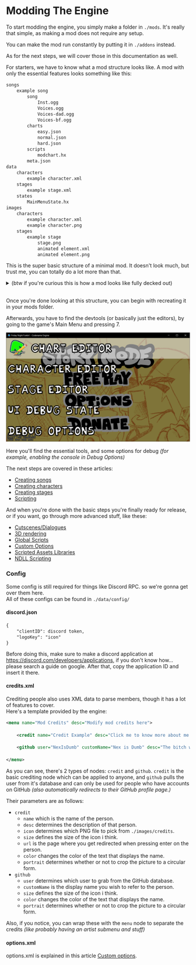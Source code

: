 # Modding The Engine

To start modding the engine, you simply make a folder in ``./mods``. It's really that simple, as making a mod does not require any setup.

You can make the mod run constantly by putting it in ``./addons`` instead.

As for the next steps, we will cover those in this documentation as well.

For starters, we have to know what a mod structure looks like. A mod with only the essential features looks something like this:
```
songs
    example song
        song
            Inst.ogg
            Voices.ogg
            Voices-dad.ogg
            Voices-bf.ogg
        charts
            easy.json
            normal.json
            hard.json
        scripts
            modchart.hx
        meta.json
data
    characters
        example character.xml
    stages
        example stage.xml
    states
        MainMenuState.hx
images
    characters
        example character.xml
        example character.png
    stages
        example stage
            stage.png
            animated element.xml
            animated element.png
```

This is the super basic structure of a minimal mod. It doesn't look much, but trust me, you can totally do a lot more than that.

<details>
    <summary>(btw if you're curious this is how a mod looks like fully decked out)</summary>

```
songs
    example song
        song
            Inst.ogg
            Voices.ogg
            Voices-dad.ogg
            Voices-bf.ogg
            Inst-hard.ogg
            Voices-hard.ogg
            Voices-dad-hard.ogg
            Voices-bf-hard.ogg
        charts
            easy.json
            normal.json
            hard.json
            example custom difficulty.json
        scripts
            modchart.hx
            example script.hx
        meta.json
data
    characters
        example character.xml
        example character.hx
    stages
        example stage.xml
        example stage.hx
    notes
        example notetype.hx
    splashes
        example splashes.xml
    dialogue
        boxes
            example box.xml
            example box.hx
        characters
            example portrait.xml
            example portrait.hx
    config
        credits.xml
        discord.json
        menuItems.txt
        options.xml
    titlescreen
        introText.txt
        titlescreen.xml
    weeks
        weeks
            example week.xml
        characters
            example character.xml
        weeks.txt
images
fonts
sounds
music
shaders
videos
```

fill this shit later
</details>
<br>

Once you're done looking at this structure, you can begin with recreating it in your mods folder.

Afterwards, you have to find the devtools (or basically just the editors), by going to the game's Main Menu and pressing 7.

![alt text](index.png)

Here you'll find the essential tools, and some options for debug *(for example, enabling the console in Debug Options)*

The next steps are covered in these articles:
- <a href="./Creating songs/index.md">Creating songs</a>
- <a href="./Creating characters/index.md">Creating characters</a>
- <a href="./Creating stages/index.md">Creating stages</a>
- <a href="./Scripting/index.md">Scripting</a>

And when you're done with the basic steps you're finally ready for release, or if you want, go through more advanced stuff, like these:
- <a href="./Cutscenes or Dialogues.md">Cutscenes/Dialogues</a>
- <a href="./Scripting/3D rendering.md">3D rendering</a>
- <a href="./Scripting/Global Scripts.md">Global Scripts</a>
- <a href="./Scripting/Custom options.md">Custom Options</a>
- <a href="./Scripting/Scripted Assets Libraries.md">Scripted Assets Libraries</a>
- <a href="./Scripting/NDLL Scripting.md">NDLL Scripting</a>

### Config

Some config is still required for things like Discord RPC. so we're gonna get over them here.<br>
All of these configs can be found in ``./data/config/``

#### discord.json
```
{
	"clientID": discord token,
	"logoKey": "icon"
}
```
Before doing this, make sure to make a discord application at https://discord.com/developers/applications, if you don't know how... please search a guide on google. After that, copy the application ID and insert it there.
#### credits.xml
Crediting people also uses XML data to parse members, though it has a lot of features to cover.<br>
Here's a template provided by the engine:
```xml
<menu name="Mod Credits" desc="Modify mod credits here">

    <credit name="Credit Example" desc="Click me to know more about me!" icon="credit icon example" size="130" url="https://youtu.be/fugtxz1znVw"/>

    <github user="NexIsDumb" customName="Nex is Dumb" desc="The bitch who made these credits menus" size="100" portrait="false"/>

</menu>
```
As you can see, there's 2 types of nodes: ``credit`` and ``github``. ``credit`` is the basic crediting node which can be applied to anyone, and ``github`` pulls the user from it's database and can only be used for people who have accounts on GitHub *(also automatically redirects to their GitHub profile page.)*

Their parameters are as follows:
- ``credit``
    - ``name`` which is the name of the person.
    - ``desc`` determines the description of that person.
    - ``icon`` determines which PNG file to pick from ``./images/credits``.
    - ``size`` defines the size of the icon i think.
    - ``url`` is the page where you get redirected when pressing enter on the person.
    - ``color`` changes the color of the text that displays the name.
    - ``portrait`` determines whether or not to crop the picture to a circular form.
- ``github``
    - ``user`` determines which user to grab from the GitHub database.
    - ``customName`` is the display name you wish to refer to the person.
    - ``size`` defines the size of the icon i think.
    - ``color`` changes the color of the text that displays the name.
    - ``portrait`` determines whether or not to crop the picture to a circular form.

Also, if you notice, you can wrap these with the ``menu`` node to separate the credits *(like probably having an artist submenu and stuff)*

#### options.xml
options.xml is explained in this article <a href="./Scripting/Custom options.png">Custom options</a>.
